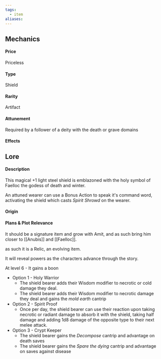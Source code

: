```yaml
---
tags:
  - item
aliases:
---
```

## Mechanics
#### Price
Priceless
#### Type 
Shield
#### Rarity
Artifact
#### Attunement
Required by a follower of a deity with the death or grave domains
#### Effects 


## Lore
#### Description

This magical +1 light steel shield is emblazoned with the holy symbol of Faelloc the godess of death and winter.  
  
An attuned wearer can use a Bonus Action to speak it's command word, activating the shield which casts _Spirit Shrowd_ on the wearer.
#### Origin


#### Plans & Plot Relevance

It should be a signature item and grow with Amit, and as such bring him closer to [[Anubis]] and [[Faelloc]]. 



as such it is a Relic, an evolving item.

It will reveal powers as the characters advance through the story.

At level 6 - It gains a boon

- Option 1 - Holy Warrior
	- The shield bearer adds their Wisdom modifier to necrotic or cold damage they deal.
	- The shield bearer adds their Wisdom modifier to necrotic damage they deal and gains the *mold earth* cantrip
- Option 2 - Spirit Proof
	- Once per day, the shield bearer can use their reaction upon taking necrotic or radiant damage to absorb it with the shield, taking half damage and adding 1d8 damage of the opposite type to their next melee attack.
- Option 3 - Crypt Keeper
	- The shield bearer gains the *Decompose* cantrip and advantage on death saves
	- The shield bearer gains the *Spare the dying* cantrip and advantage on saves against disease